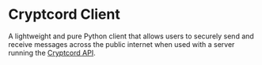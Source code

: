 # Cryptcord Client

A lightweight and pure Python client that allows users to securely send and
receive messages across the public internet when used with a server running
the [Cryptcord API](https://github.com/cjl232-redux/cryptcord-server).
